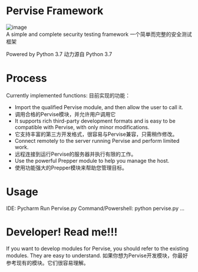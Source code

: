 # Pervise Framework
![image](https://user-images.githubusercontent.com/64673335/193805503-a2c267c0-8bdf-4c8e-959c-9b0ed98d9555.png)
<br/>
A simple and complete security testing framework
一个简单而完整的安全测试框架

Powered by Python 3.7
动力源自 Python 3.7

# Process
Currently implemented functions:
目前实现的功能：
 - Import the qualified Pervise module, and then allow the user to call it.
 - 调用合格的Pervise模块，并允许用户调用它
 - It supports rich third-party development formats and is easy to be compatible with Pervise, with only minor modifications.
 - 它支持丰富的第三方开发格式，很容易与Pervise兼容，只需稍作修改。
 - Connect remotely to the server running Pervise and perform limited work.
 - 远程连接到运行Pervise的服务器并执行有限的工作。
 - Use the powerful Prepper module to help you manage the host.
 - 使用功能强大的Prepper模块来帮助您管理目标。

# Usage
IDE: Pycharm
Run Pervise.py
Command/Powershell:
python pervise.py
...

# Developer! Read me!!!
If you want to develop modules for Pervise, you should refer to the existing modules. They are easy to understand.
如果你想为Pervise开发模块，你最好参考现有的模块。它们很容易理解。

